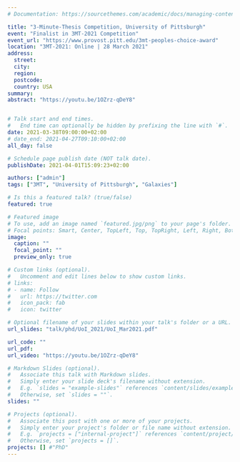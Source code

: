 ```yaml
---
# Documentation: https://sourcethemes.com/academic/docs/managing-content/

title: "3-Minute-Thesis Competition, University of Pittsburgh"
event: "Finalist in 3MT-2021 Competition"
event_url: "https://www.provost.pitt.edu/3mt-peoples-choice-award"
location: "3MT-2021: Online | 28 March 2021"
address:
  street:
  city:
  region:
  postcode:
  country: USA
summary: 
abstract: "https://youtu.be/1OZrz-qDeY8"


# Talk start and end times.
#   End time can optionally be hidden by prefixing the line with `#`.
date: 2021-03-38T09:00:00+02:00
# date_end: 2021-04-27T09:10:00+02:00
all_day: false

# Schedule page publish date (NOT talk date).
publishDate: 2021-04-01T15:09:23+02:00

authors: ["admin"]
tags: ["3MT", "University of Pittsburgh", "Galaxies"]

# Is this a featured talk? (true/false)
featured: true

# Featured image
# To use, add an image named `featured.jpg/png` to your page's folder.
# Focal points: Smart, Center, TopLeft, Top, TopRight, Left, Right, BottomLeft, Bottom, BottomRight.
image:
  caption: ""
  focal_point: ""
  preview_only: true

# Custom links (optional).
#   Uncomment and edit lines below to show custom links.
# links:
# - name: Follow
#   url: https://twitter.com
#   icon_pack: fab
#   icon: twitter

# Optional filename of your slides within your talk's folder or a URL.
url_slides: "talk/phd/UoI_2021/UoI_Mar2021.pdf"

url_code: ""
url_pdf:
url_video: "https://youtu.be/1OZrz-qDeY8"

# Markdown Slides (optional).
#   Associate this talk with Markdown slides.
#   Simply enter your slide deck's filename without extension.
#   E.g. `slides = "example-slides"` references `content/slides/example-slides.md`.
#   Otherwise, set `slides = ""`.
slides: ""

# Projects (optional).
#   Associate this post with one or more of your projects.
#   Simply enter your project's folder or file name without extension.
#   E.g. `projects = ["internal-project"]` references `content/project/deep-learning/index.md`.
#   Otherwise, set `projects = []`.
projects: [] #"PhD"
---
```


<!-- <iframe src="https://drive.google.com/file/d/19_A9486v_Q52TPX5JGTMaEAl163Sfxbh/view?usp=sharing" frameborder="0" width="960" height="569" allowfullscreen="true" mozallowfullscreen="true" webkitallowfullscreen="true"></iframe> -->
